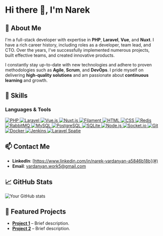 # Hi there 👋, I'm Narek

## 🚀 About Me
I'm a full-stack developer with expertise in **PHP**, **Laravel**, **Vue**, and **Nuxt**. I have a rich career history, including roles as a developer, team lead, and CTO. Over the years, I've successfully implemented numerous projects, built effective teams, and created innovative products.

I constantly stay up-to-date with new technologies and adhere to proven methodologies such as **Agile**, **Scrum**, and **DevOps**. I pride myself on delivering **high-quality solutions** and am passionate about **continuous learning** and growth.

## 💼 Skills
### Languages & Tools
<p align="left">
  <!-- PHP -->
  <a href="https://www.php.net" target="_blank">
    <img src="https://img.shields.io/badge/PHP-777BB4?style=for-the-badge&logo=php&logoColor=white" alt="PHP"/>
  </a>
  <!-- Laravel -->
  <a href="https://laravel.com/" target="_blank">
    <img src="https://img.shields.io/badge/Laravel-FF2D20?style=for-the-badge&logo=laravel&logoColor=white" alt="Laravel"/>
  </a>
  <!-- Vue -->
  <a href="https://vuejs.org/" target="_blank">
    <img src="https://img.shields.io/badge/Vue.js-4FC08D?style=for-the-badge&logo=vue.js&logoColor=white" alt="Vue.js"/>
  </a>
  <!-- Nuxt -->
  <a href="https://nuxtjs.org/" target="_blank">
    <img src="https://img.shields.io/badge/Nuxt.js-00C58E?style=for-the-badge&logo=nuxt.js&logoColor=white" alt="Nuxt.js"/>
  </a>
  <!-- Filament -->
  <a href="https://filamentphp.com/" target="_blank">
    <img src="https://img.shields.io/badge/Filament-FF2D20?style=for-the-badge&logo=filamentphp&logoColor=white" alt="Filament"/>
  </a>
  <!-- HTML -->
  <a href="https://developer.mozilla.org/en-US/docs/Web/HTML" target="_blank">
    <img src="https://img.shields.io/badge/HTML5-E34F26?style=for-the-badge&logo=html5&logoColor=white" alt="HTML"/>
  </a>
  <!-- CSS -->
  <a href="https://developer.mozilla.org/en-US/docs/Web/CSS" target="_blank">
    <img src="https://img.shields.io/badge/CSS3-1572B6?style=for-the-badge&logo=css3&logoColor=white" alt="CSS"/>
  </a>
  <!-- Redis -->
  <a href="https://redis.io/" target="_blank">
    <img src="https://img.shields.io/badge/Redis-DC382D?style=for-the-badge&logo=redis&logoColor=white" alt="Redis"/>
  </a>
  <!-- RabbitMQ -->
  <a href="https://www.rabbitmq.com/" target="_blank">
    <img src="https://img.shields.io/badge/RabbitMQ-FF6600?style=for-the-badge&logo=rabbitmq&logoColor=white" alt="RabbitMQ"/>
  </a>
  <!-- MySQL -->
  <a href="https://www.mysql.com/" target="_blank">
    <img src="https://img.shields.io/badge/MySQL-4479A1?style=for-the-badge&logo=mysql&logoColor=white" alt="MySQL"/>
  </a>
  <!-- PostgreSQL -->
  <a href="https://www.postgresql.org/" target="_blank">
    <img src="https://img.shields.io/badge/PostgreSQL-336791?style=for-the-badge&logo=postgresql&logoColor=white" alt="PostgreSQL"/>
  </a>
  <!-- SQLite -->
  <a href="https://www.sqlite.org/" target="_blank">
    <img src="https://img.shields.io/badge/SQLite-003B57?style=for-the-badge&logo=sqlite&logoColor=white" alt="SQLite"/>
  </a>
  <!-- Node.js -->
  <a href="https://nodejs.org/" target="_blank">
    <img src="https://img.shields.io/badge/Node.js-339933?style=for-the-badge&logo=node.js&logoColor=white" alt="Node.js"/>
  </a>
  <!-- Socket.io -->
  <a href="https://socket.io/" target="_blank">
    <img src="https://img.shields.io/badge/Socket.io-010101?style=for-the-badge&logo=socket.io&logoColor=white" alt="Socket.io"/>
  </a>
  <!-- Git -->
  <a href="https://git-scm.com/" target="_blank">
    <img src="https://img.shields.io/badge/Git-F05032?style=for-the-badge&logo=git&logoColor=white" alt="Git"/>
  </a>
  <!-- Docker -->
  <a href="https://www.docker.com/" target="_blank">
    <img src="https://img.shields.io/badge/Docker-2496ED?style=for-the-badge&logo=docker&logoColor=white" alt="Docker"/>
  </a>
  <!-- Jenkins -->
  <a href="https://www.jenkins.io/" target="_blank">
    <img src="https://img.shields.io/badge/Jenkins-D24939?style=for-the-badge&logo=jenkins&logoColor=white" alt="Jenkins"/>
  </a>
  <!-- Laravel Spatie -->
  <a href="https://spatie.be/open-source" target="_blank">
    <img src="https://img.shields.io/badge/Spatie-FF2D20?style=for-the-badge&logo=spatie&logoColor=white" alt="Laravel Spatie"/>
  </a>
</p>

## 📫 Contact Me
- **LinkedIn**: [https://www.linkedin.com/in/narek-vardanyan-a5846b18b](#)
- **Email**: [vardanyan.work5@gmail.com](mailto:vardanyan.work5@gmail.com)

## 📈 GitHub Stats
![Your GitHub stats](https://github-readme-stats.vercel.app/api?username=vardanyan96&show_icons=true&theme=radical)

## 🌟 Featured Projects
- [**Project 1**](#) – Brief description.
- [**Project 2**](#) – Brief description.
